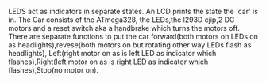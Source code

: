 LEDS act as indicators in separate states. An LCD prints the state the 'car' is in. The Car consists of the ATmega328, the LEDs,the l293D cjip,2 DC motors and a reset switch aka a handbrake which turns the motors off.
There are separate functions to put the car forward(both motors on LEDs on as headlights),revese(both motors on but rotating other way LEDs flash as headlights),
Left(right motor on as is left LED as indicator which flashes),Right(left motor on as is right LED as indicator which flashes),Stop(no motor on).
